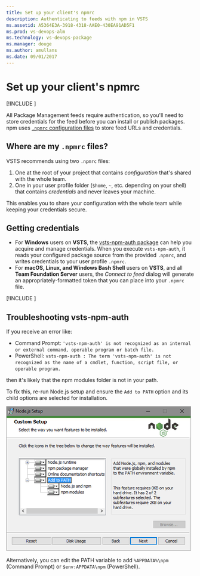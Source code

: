 ```yaml
---
title: Set up your client's npmrc
description: Authenticating to feeds with npm in VSTS
ms.assetid: A5364E3A-3918-4318-AAE0-430EA91AD5F1
ms.prod: vs-devops-alm
ms.technology: vs-devops-package
ms.manager: douge
ms.author: amullans
ms.date: 09/01/2017
---
```


# Set up your client's npmrc

[!INCLUDE [](../_shared/availability-npm.md)]

All Package Management feeds require authentication, so you'll need to store credentials for the feed before you can install or publish packages. npm uses [`.npmrc` configuration files](https://docs.npmjs.com/files/npmrc) to store feed URLs and credentials.

## Where are my `.npmrc` files?

VSTS recommends using two `.npmrc` files: 

1. One at the root of your project that contains *configuration* that's shared with the whole team.
2. One in your user profile folder (`$home`, `~`, etc. depending on your shell) that contains *credentials* and never leaves your machine.

This enables you to share your configuration with the whole team while keeping your credentials secure. 

## Getting credentials
- For **Windows** users on **VSTS**, the [vsts-npm-auth package](https://www.npmjs.com/package/vsts-npm-auth) can help you acquire and manage credentials. When you execute `vsts-npm-auth`, it reads your configured package source from the provided `.npmrc`, and writes credentials to your user profile `.npmrc`.
- For **macOS, Linux, and Windows Bash Shell** users on **VSTS**, and all **Team Foundation Server** users, the *Connect to feed* dialog will generate an appropriately-formatted token that you can place into your `.npmrc` file.

[!INCLUDE [](../_shared/npm/npmrc.md)]


## Troubleshooting vsts-npm-auth

If you receive an error like:

* Command Prompt: `'vsts-npm-auth' is not recognized as an internal or external command, operable program or batch file.`
* PowerShell: `vsts-npm-auth : The term 'vsts-npm-auth' is not recognized as the name of a cmdlet, function, script file, or operable program.`

then it's likely that the npm modules folder is not in your path. 

To fix this, re-run Node.js setup and ensure the `Add to PATH` option and its child options are selected for installation.

![Add to PATH install option in Node.js setup](_img/node-setup.png)

Alternatively, you can edit the PATH variable to add `%APPDATA%\npm` (Command Prompt) or `$env:APPDATA\npm` (PowerShell).
